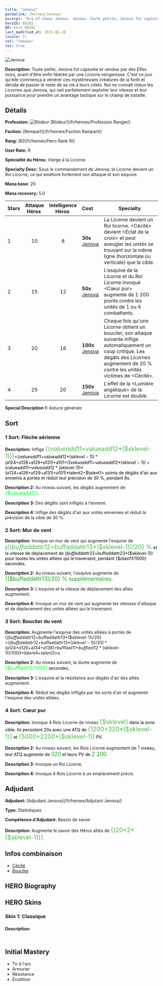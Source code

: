 ```yaml
---
title: "Jenova"
permalink: /heroes/Jenova/
excerpt: "Era of Chaos Jenova. Jenova. Toute petite, Jenova fut capturée et vendue par des Elfes noirs, avant d'être enfin libérée par une Licorne vengeresse. C'est ce jour qu'elle commença à vénérer ces mystérieuses créatures de la forêt et décida de passer le reste de sa vie à leurs côtés. Nul ne connaît mieux les Licornes que Jenova, qui sait parfaitement exploiter leur vitesse et leur puissance pour prendre un avantage tactique sur le champ de bataille."
heroID: 60202
QR: hero_60202
last_modified_at: 2021-05-28
locale: fr
ref: "Jenova"
toc: true
---
```

  ![Jenova](/images/h/h_Ylthin.jpg)

 **Description:** Toute petite, Jenova fut capturée et vendue par des Elfes noirs, avant d'être enfin libérée par une Licorne vengeresse. C'est ce jour qu'elle commença à vénérer ces mystérieuses créatures de la forêt et décida de passer le reste de sa vie à leurs côtés. Nul ne connaît mieux les Licornes que Jenova, qui sait parfaitement exploiter leur vitesse et leur puissance pour prendre un avantage tactique sur le champ de bataille.
## Détails
 **Profession:** ![Rôdeur](/images/h/h_prof_3.png)  [Rôdeur](/fr/heroes/Profession Ranger/)

 **Faction:** [Rempart](/fr/heroes/Faction Rampart/)

 **Rang:** [R](/fr/heroes/Hero Rank R/)

 **User Rate:** R

 **Spécialité du Héros:** Vierge à la Licorne

 **Specialty Desc:** Sous le commandement de Jenova, la Licorne devient un Roi Licorne, ce qui améliore fortement son attaque et son esquive.

 **Mana base:** 20

 **Mana recovery:** 5.0


  | Stars | Attaque Héros  | Intelligence Héros  | Cost |     Specialty     |
  |---------|:---------------:|:---------------:|:--|--------------------|
  |    1    | 10 | 8 | **30x** [Jenova](/ItemsFR/her_365/) | La Licorne devient un Roi licorne. <Cécité> devient <Éclat de la croix> et peut aveugler les unités se trouvant sur la même ligne (horizontale ou verticale) que la cible. |
  |    2    | 15 | 12 | **50x** [Jenova](/ItemsFR/her_365/) | L'esquive de la Licorne et du Roi Licorne invoqué <Cœur pur> augmente de 1 200 points contre les unités de 1 ou 4 combattants. |
  |    3    | 20 | 16 | **100x** [Jenova](/ItemsFR/her_365/) | Chaque fois qu'une Licorne obtient un bouclier, son attaque suivante inflige automatiquement un coup critique. Les dégâts des Licornes augmentent de 20 % contre les unités victimes de <Cécité>. |
  |    4    | 25 | 20 | **150x** [Jenova](/ItemsFR/her_365/) | L'effet de la <Lumière angélique> de la Licorne est doublé. |

 **Special Desciption 1:** Astuce générale

## Sort
### 1 Sort: Flèche aérienne
 **Description:** Inflige <span style="color: #48b946;font-size:20px">{($valueadd11+$valueadd12*($sklevel-1))}</span><span style="color: black"><($valueadd11+$valueadd12*($sklevel-1))*($a124+$a126+$a129+$a131)+$a101+(($valueadd11+$valueadd12*($sklevel-1))+($valueadd11+$valueadd12*($sklevel-1))*($a124+$a126+$a129+$a131)+$a101)*$talent2+$talent1> points de dégâts d'air aux ennemis à portée et réduit leur précision de 30 %, pendant 8s.

 **Description 2:** Au niveau suivant, les dégâts augmentent de <span style="color: #00ff22;font-size:16px">{$valueadd12}</span><span style="color: black">.

 **Description 3:** Des dégâts sont infligés à l'ennemi.

 **Description 4:** Inflige des dégâts d'air aux unités ennemies et réduit la précision de la cible de 30 %.

### 2 Sort: Mur de vent
 **Description:** Invoque un mur de vent qui augmente l'esquive de {<span style="color: #48b946;font-size:20px">{($buffaddattr12+$buffaddattr13*($sklevel-1))/20} %</span><span style="color: black"> et la vitesse de déplacement de {$buffaddattr22+$buffaddattr23*($sklevel-1)} pour toutes les unités alliées qui le traversent, pendant {$olast11/1000} secondes.

 **Description 2:** Au niveau suivant, l'esquive augmente de <span style="color: #1ca216;font-size:18px">{($buffaddattr13)/20} % supplémentaires.</span><span style="color: black">

 **Description 3:** L'esquive et la vitesse de déplacement des alliés augmentent.

 **Description 4:** Invoque un mur de vent qui augmente les vitesses d'attaque et de déplacement des unités alliées qui le traversent.

### 3 Sort: Bouclier du vent
 **Description:** Augmente l'esquive des unités alliées à portée de {($buffaddattr12+$buffaddattr13*($sklevel-1))/20}<(($buffaddattr12+$buffaddattr13*($sklevel-1))/20)*($a124+$a126+$a134+$a136)> % et les immunise contre les sorts d'air pendant <span style="color: #48b946;font-size:20px">{($bufflast11+$bufflast12*($sklevel-1))/1000}</span><span style="color: black"><($bufflast11+$bufflast12*($sklevel-1))/1000*$talent4+$talent3>s.

 **Description 2:** Au niveau suivant, la durée augmente de <span style="color: #00ff22;font-size:16px">{$bufflast12/1000}</span><span style="color: black"> secondes.

 **Description 3:** L'esquive et la résistance aux dégâts d'air des alliés augmentent.

 **Description 4:** Réduit les dégâts infligés par les sorts d'air et augmente l'esquive des unités alliées.

### 4 Sort: Cœur pur
 **Description:** Invoque 4 Rois Licorne de niveau <span style="color: #48b946;font-size:20px">{$sklevel}</span><span style="color: black"> dans la zone cible. Ils persistent 20s avec une ATQ de <span style="color: #48b946;font-size:20px">{1200+320*($sklevel-1)}</span><span style="color: black"> et <span style="color: #48b946;font-size:20px">{5000+2200*($sklevel-1)}</span><span style="color: black"> PV.

 **Description 2:** Au niveau suivant, les Rois Licorne augmentent de <span style="color: #1ca216;font-size:18px">1</span><span style="color: black"> niveau, leur ATQ augmente de <span style="color: #1ca216;font-size:18px">320</span><span style="color: black"> et leurs PV de <span style="color: #1ca216;font-size:18px">2 200</span><span style="color: black">.

 **Description 3:** Invoque un Roi Licorne.

 **Description 4:** Invoque 4 Rois Licorne à un emplacement précis.


## Adjudant

 **Adjudant:**  [Adjudant Jenova](/fr/heroes/Adjutant Jenova/) 

 **Type:**  Statistiques 

 **Compétence d'Adjudant:**  Bassin de savoir 

 **Description:** Augmente le savoir des Héros alliés de <span style="color: #48b946;font-size:20px">{(20+2*($sklevel-1))}</span><span style="color: black">.

## Infos combinaison

* [Cécité](/fr/combination/Cécité/) 
* [Bouclier](/fr/combination/Bouclier/) 

## HERO Biography

## HERO Skins
### Skin 1: **Classique**

 **Description:** <span style="color: #ffffff;font-size:20px">Personne ne comprend les Licornes mieux que moi. Elles sont ma seule famille.</span>



## Initial Mastery
   - Tir à l'arc
   - Armurier
   - Résistance
   - Érudition
